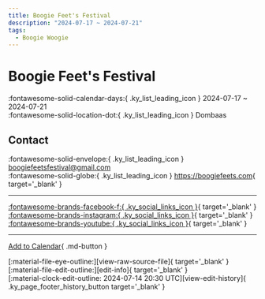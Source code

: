 ```yaml
---
title: Boogie Feet's Festival
description: "2024-07-17 ~ 2024-07-21"
tags:
  - Boogie Woogie
---
```


# Boogie Feet's Festival 

:fontawesome-solid-calendar-days:{ .ky_list_leading_icon } 2024-07-17 ~ 2024-07-21  
:fontawesome-solid-location-dot:{ .ky_list_leading_icon } Dombaas  

## Contact

:fontawesome-solid-envelope:{ .ky_list_leading_icon } <boogiefeetsfestival@gmail.com>  
:fontawesome-solid-globe:{ .ky_list_leading_icon } <https://boogiefeets.com>{ target='_blank' }  

---

 [:fontawesome-brands-facebook-f:{ .ky_social_links_icon }](https://www.facebook.com/boogiefeets){ target='_blank' } [:fontawesome-brands-instagram:{ .ky_social_links_icon }](https://instagram.com/boogiefeetsfestival){ target='_blank' } [:fontawesome-brands-youtube:{ .ky_social_links_icon }](https://youtube.com/@boogiefeet){ target='_blank' }

---

[Add to Calendar](https://swing.news/ics/en/2024/no/boogie-feets-festival-2024.ics){ .md-button }

<div class="ky_page_footer" markdown>
<div class="ky_page_footer_trailing" markdown="span">
[:material-file-eye-outline:][view-raw-source-file]{ target='_blank' }
[:material-file-edit-outline:][edit-info]{ target='_blank' }
</div>
<div class="ky_page_footer_leading" markdown="span">
[:material-clock-edit-outline: 2024-07-14 20:30 UTC][view-edit-history]{ .ky_page_footer_history_button target='_blank' }
</div>
</div>

[view-raw-source-file]: https://github.com/swingdance/events/blob/main/2024/no/boogie-feets-festival-2024.json "View Raw Source File"
[edit-info]: https://github.com/swingdance/events/issues/new?assignees=&labels=update+event&projects=&template=03-update_entity.yml&title=%5B2024%2Fno%5D%20Boogie%20Feet%27s%20Festival&region=no&year=2024&id=boogie-feets-festival-2024&name=Boogie%20Feet%27s%20Festival&org_id= "Edit Info"

[view-edit-history]: https://github.com/swingdance/events/commits/main/2024/no/boogie-feets-festival-2024.json "View Edit History"
